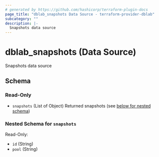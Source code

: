 ```yaml
---
# generated by https://github.com/hashicorp/terraform-plugin-docs
page_title: "dblab_snapshots Data Source - terraform-provider-dblab"
subcategory: ""
description: |-
  Snapshots data source
---
```


# dblab_snapshots (Data Source)

Snapshots data source



<!-- schema generated by tfplugindocs -->
## Schema

### Read-Only

- `snapshots` (List of Object) Returned snapshots (see [below for nested schema](#nestedatt--snapshots))

<a id="nestedatt--snapshots"></a>
### Nested Schema for `snapshots`

Read-Only:

- `id` (String)
- `pool` (String)


